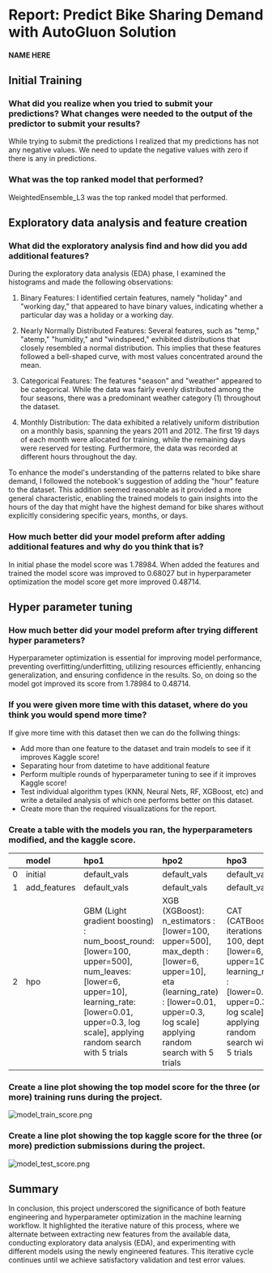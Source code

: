 # Report: Predict Bike Sharing Demand with AutoGluon Solution
#### NAME HERE

## Initial Training
### What did you realize when you tried to submit your predictions? What changes were needed to the output of the predictor to submit your results?
While trying to submit the predictions I realized that my predictions has not any negative values. We need to update the negative values with zero if there is any in predictions. 

### What was the top ranked model that performed?
WeightedEnsemble_L3 was the top ranked model that performed. 

## Exploratory data analysis and feature creation
### What did the exploratory analysis find and how did you add additional features?
During the exploratory data analysis (EDA) phase, I examined the histograms and made the following observations:

1. Binary Features: I identified certain features, namely "holiday" and "working day," that appeared to have binary values, indicating whether a particular day was a holiday or a working day.

2. Nearly Normally Distributed Features: Several features, such as "temp," "atemp," "humidity," and "windspeed," exhibited distributions that closely resembled a normal distribution. This implies that these features followed a bell-shaped curve, with most values concentrated around the mean.

3. Categorical Features: The features "season" and "weather" appeared to be categorical. While the data was fairly evenly distributed among the four seasons, there was a predominant weather category (1) throughout the dataset.

4. Monthly Distribution: The data exhibited a relatively uniform distribution on a monthly basis, spanning the years 2011 and 2012. The first 19 days of each month were allocated for training, while the remaining days were reserved for testing. Furthermore, the data was recorded at different hours throughout the day.

To enhance the model's understanding of the patterns related to bike share demand, I followed the notebook's suggestion of adding the "hour" feature to the dataset. This addition seemed reasonable as it provided a more general characteristic, enabling the trained models to gain insights into the hours of the day that might have the highest demand for bike shares without explicitly considering specific years, months, or days.

### How much better did your model preform after adding additional features and why do you think that is?
In initial phase the model score was 1.78984. When added the features and trained the model score was improved to 0.68027 but in hyperparameter optimization the model score get more improved 0.48714. 

## Hyper parameter tuning
### How much better did your model preform after trying different hyper parameters?
Hyperparameter optimization is essential for improving model performance, preventing overfitting/underfitting, utilizing resources efficiently, enhancing generalization, and ensuring confidence in the results. So, on doing so the model got improved its score from 1.78984 to 0.48714.

### If you were given more time with this dataset, where do you think you would spend more time?
If give more time with this dataset then we can do the follwing things:
- Add more than one feature to the dataset and train models to see if it improves Kaggle score!
- Separating hour from datetime to have additional feature
- Perform multiple rounds of hyperparameter tuning to see if it improves Kaggle score!
- Test individual algorithm types (KNN, Neural Nets, RF, XGBoost, etc) and write a detailed analysis of which one performs better on this dataset.
- Create more than the required visualizations for the report.

### Create a table with the models you ran, the hyperparameters modified, and the kaggle score.
|    | model        | hpo1                                                                                                                                                                                            | hpo2                                                                                                                                                                                 | hpo3                                                                                                                                                     |   score |
|---:|:-------------|:------------------------------------------------------------------------------------------------------------------------------------------------------------------------------------------------|:-------------------------------------------------------------------------------------------------------------------------------------------------------------------------------------|:---------------------------------------------------------------------------------------------------------------------------------------------------------|--------:|
|  0 | initial      | default_vals                                                                                                                                                                                    | default_vals                                                                                                                                                                         | default_vals                                                                                                                                             | 1.78984 |
|  1 | add_features | default_vals                                                                                                                                                                                    | default_vals                                                                                                                                                                         | default_vals                                                                                                                                             | 0.68027 |
|  2 | hpo          | GBM (Light gradient boosting) : num_boost_round: [lower=100, upper=500], num_leaves:[lower=6, upper=10], learning_rate:[lower=0.01, upper=0.3, log scale], applying random search with 5 trials | XGB (XGBoost): n_estimators : [lower=100, upper=500], max_depth : [lower=6, upper=10], eta (learning_rate) : [lower=0.01, upper=0.3, log scale] applying random search with 5 trials | CAT (CATBoost) : iterations : 100, depth : [lower=6, upper=10], learning_rate  : [lower=0.01, upper=0.3, log scale] applying random search with 5 trials | 0.48714 |

### Create a line plot showing the top model score for the three (or more) training runs during the project.
![model_train_score.png](img/model_train_score.png)

### Create a line plot showing the top kaggle score for the three (or more) prediction submissions during the project.
![model_test_score.png](img/model_test_score.png)

## Summary
In conclusion, this project underscored the significance of both feature engineering and hyperparameter optimization in the machine learning workflow. It highlighted the iterative nature of this process, where we alternate between extracting new features from the available data, conducting exploratory data analysis (EDA), and experimenting with different models using the newly engineered features. This iterative cycle continues until we achieve satisfactory validation and test error values.